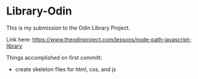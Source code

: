 # Library-Odin

This is my submission to the Odin Library Project. 

Link here: https://www.theodinproject.com/lessons/node-path-javascript-library

Things accomplished on first committ: 
- create skeleton files for html, css, and js
